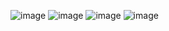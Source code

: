 ![image](https://github.com/RoshanYeah/Project-232/assets/98729871/38d49636-fb1c-4f22-a625-f0cce7e78b50)
![image](https://github.com/RoshanYeah/Project-232/assets/98729871/cbef1dde-c815-48f4-821e-fd84b2035449)
![image](https://github.com/RoshanYeah/Project-232/assets/98729871/50c203f6-14a6-4928-a9fc-e506e013c1f5)
![image](https://github.com/RoshanYeah/Project-232/assets/98729871/f0344db6-7518-4d92-b345-1c3139c2d65e)
